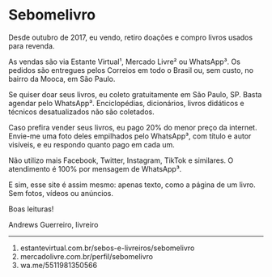 Sebomelivro
===========

Desde outubro de 2017, eu vendo, retiro doações e compro livros usados para revenda.

As vendas são via Estante Virtual¹, Mercado Livre² ou WhatsApp³. Os pedidos são entregues pelos Correios em todo o Brasil ou, sem custo, no bairro da Mooca, em São Paulo.

Se quiser doar seus livros, eu coleto gratuitamente em São Paulo, SP. Basta agendar pelo WhatsApp³. Enciclopédias, dicionários, livros didáticos e técnicos desatualizados não são coletados.

Caso prefira vender seus livros, eu pago 20% do menor preço da internet. Envie-me uma foto deles empilhados pelo WhatsApp³, com título e autor visíveis, e eu respondo quanto pago em cada um.

Não utilizo mais Facebook, Twitter, Instagram, TikTok e similares. O atendimento é 100% por mensagem de WhatsApp³.

E sim, esse site é assim mesmo: apenas texto, como a página de um livro. Sem fotos, vídeos ou anúncios.

Boas leituras!

Andrews Guerreiro, livreiro

__________
1. estantevirtual.com.br/sebos-e-livreiros/sebomelivro
2. mercadolivre.com.br/perfil/sebomelivro
3. wa.me/5511981350566
